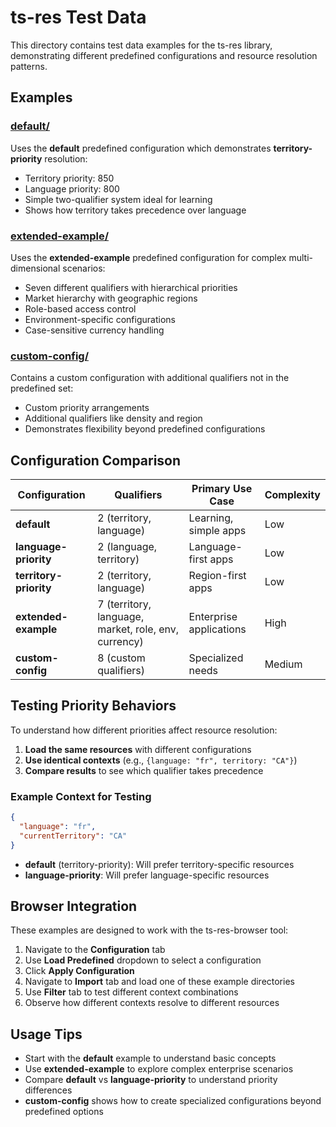 # ts-res Test Data

This directory contains test data examples for the ts-res library, demonstrating different predefined configurations and resource resolution patterns.

## Examples

### [default/](./default/)
Uses the **default** predefined configuration which demonstrates **territory-priority** resolution:
- Territory priority: 850
- Language priority: 800
- Simple two-qualifier system ideal for learning
- Shows how territory takes precedence over language

### [extended-example/](./extended-example/)  
Uses the **extended-example** predefined configuration for complex multi-dimensional scenarios:
- Seven different qualifiers with hierarchical priorities
- Market hierarchy with geographic regions
- Role-based access control
- Environment-specific configurations
- Case-sensitive currency handling

### [custom-config/](./custom-config/)
Contains a custom configuration with additional qualifiers not in the predefined set:
- Custom priority arrangements
- Additional qualifiers like density and region
- Demonstrates flexibility beyond predefined configurations

## Configuration Comparison

| Configuration | Qualifiers | Primary Use Case | Complexity |
|---------------|------------|------------------|------------|
| **default** | 2 (territory, language) | Learning, simple apps | Low |
| **language-priority** | 2 (language, territory) | Language-first apps | Low |
| **territory-priority** | 2 (territory, language) | Region-first apps | Low |
| **extended-example** | 7 (territory, language, market, role, env, currency) | Enterprise applications | High |
| **custom-config** | 8 (custom qualifiers) | Specialized needs | Medium |

## Testing Priority Behaviors

To understand how different priorities affect resource resolution:

1. **Load the same resources** with different configurations
2. **Use identical contexts** (e.g., `{language: "fr", territory: "CA"}`)  
3. **Compare results** to see which qualifier takes precedence

### Example Context for Testing
```json
{
  "language": "fr",
  "currentTerritory": "CA"
}
```

- **default** (territory-priority): Will prefer territory-specific resources
- **language-priority**: Will prefer language-specific resources

## Browser Integration

These examples are designed to work with the ts-res-browser tool:

1. Navigate to the **Configuration** tab
2. Use **Load Predefined** dropdown to select a configuration
3. Click **Apply Configuration**
4. Navigate to **Import** tab and load one of these example directories
5. Use **Filter** tab to test different context combinations
6. Observe how different contexts resolve to different resources

## Usage Tips

- Start with the **default** example to understand basic concepts
- Use **extended-example** to explore complex enterprise scenarios
- Compare **default** vs **language-priority** to understand priority differences
- **custom-config** shows how to create specialized configurations beyond predefined options